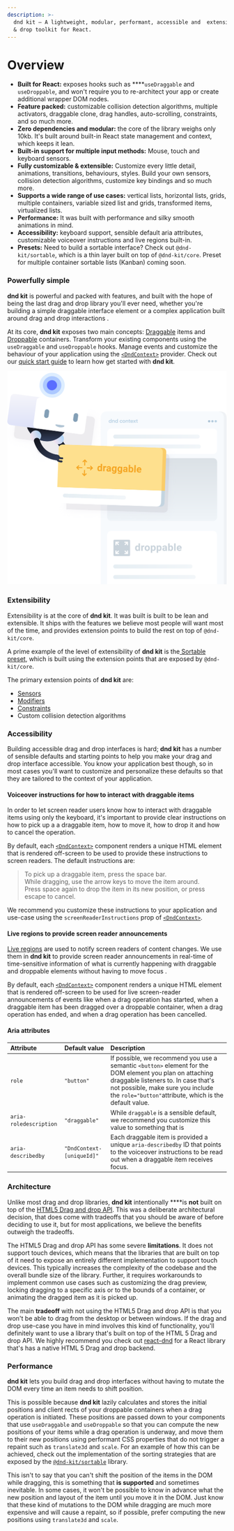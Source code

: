 ```yaml
---
description: >-
  dnd kit – A lightweight, modular, performant, accessible and  extensible drag
  & drop toolkit for React.
---
```


# Overview

* **Built for React:** exposes hooks such as ****`useDraggable` and `useDroppable`, and  won't require you to re-architect your app or create additional wrapper DOM nodes.
* **Feature packed:** customizable collision detection algorithms, multiple activators, draggable clone, drag handles, auto-scrolling, constraints, and so much more.
* **Zero dependencies and modular:** the core of the library weighs only 10kb. It's built around built-in React state management and context, which keeps it lean.
* **Built-in support for multiple input methods:** Mouse, touch and keyboard sensors.
* **Fully customizable & extensible:** Customize every little detail, animations, transitions, behaviours, styles. Build your own sensors, collision detection algorithms, customize key bindings and so much more.
* **Supports a wide range of use cases:** vertical lists, horizontal lists, grids, multiple containers, variable sized list and grids, transformed items, virtualized lists.
* **Performance:** It was built with performance and silky smooth animations in mind.
* **Accessibility:** keyboard support, sensible default aria attributes, customizable voiceover instructions and live regions built-in.
* **Presets:** Need to build a sortable interface? Check out `@dnd-kit/sortable`, which is a thin layer built on top of `@dnd-kit/core`. Preset for multiple container sortable lists \(Kanban\) coming soon.

### Powerfully simple

**dnd kit** is powerful and packed with features, and built with the hope of being the last drag and drop library you'll ever need, whether you're building a simple draggable interface element or a complex application built around drag and drop interactions .

 At its core, **dnd kit** exposes two main concepts: [Draggable](concepts/draggable/) items and [Droppable](concepts/droppable/) containers. Transform your existing components using the `useDraggable` and `useDroppable` hooks. Manage events and customize the behaviour of your application using the [`<DndContext>`](concepts/context-provider.md)  provider. Check out our [quick start guide](guides/getting-started.md) to learn how get started with **dnd kit**.

![](.gitbook/assets/robot-illustration-concepts.svg)

### Extensibility

Extensibility is at the core of **dnd kit**. It was built is built to be lean and extensible. It ships with the features we believe most people will want most of the time, and provides extension points to build the rest on top of `@dnd-kit/core`.

A prime example of the level of extensibility of **dnd kit** is the[ Sortable preset](presets/sortable.md), which is built using the extension points that are exposed by `@dnd-kit/core`.

The primary extension points of **dnd kit** are:

* [Sensors](concepts/sensors/)
* [Modifiers](api-documentation/modifiers.md)
* [Constraints](api-documentation/constraints.md)
* Custom collision detection algorithms

### Accessibility

Building accessible drag and drop interfaces is hard; **dnd kit**  has a number of sensible defaults and starting points to help you make your drag and drop interface accessible. You know your application best though, so in most cases you'll want to customize and personalize these defaults so that they are tailored to the context of your application. 

#### Voiceover instructions for how to interact with draggable items

In order to let screen reader users know how to interact with draggable items using only the keyboard, it's important to provide clear instructions on how to pick up a a draggable item, how to move it, how to drop it and how to cancel the operation.

By default, each  [`<DndContext>`](concepts/context-provider.md) component renders a unique HTML element that is rendered off-screen to be used to provide these instructions to screen readers. The default instructions are:

> To pick up a draggable item, press the space bar.   
> While dragging, use the arrow keys to move the item around.  
> Press space again to drop the item in its new position, or press escape to cancel.

We recommend you customize these instructions to your application and use-case using the `screenReaderInstructions` prop of [`<DndContext>`](concepts/context-provider.md). 

#### Live regions to provide screen reader announcements

[Live regions](https://developer.mozilla.org/en-US/docs/Web/Accessibility/ARIA/ARIA_Live_Regions) are used to notify screen readers of content changes. We use them in **dnd kit** to provide screen reader announcements in real-time of time-sensitive information of what is currently happening with draggable and droppable elements without having to move focus .

By default, each  [`<DndContext>`](concepts/context-provider.md) component renders a unique HTML element that is rendered off-screen to be used for live screen-reader announcements of events like when a drag operation has started, when a draggable item has been dragged over a droppable container, when a drag operation has ended, and when a drag operation has been cancelled.

#### Aria attributes

| Attribute | Default value | Description |
| :--- | :--- | :--- |
| `role` | `"button"` | If possible, we recommend you use a semantic `<button>` element for the DOM element you plan on attaching draggable listeners to. In case that's not possible, make sure you include the `role="button"`attribute, which is the default value. |
| `aria-roledescription` | `"draggable"` | While `draggable` is a sensible default, we recommend you customize this value to something that is  |
| `aria-describedby` | `"DndContext-[uniqueId]"` | Each draggable item is provided a unique `aria-describedby` ID that points to the voiceover instructions to be read out when a draggable item receives focus. |

### Architecture

Unlike most drag and drop libraries, **dnd kit** intentionally ****is **not** built on top of the [HTML5 Drag and drop API](https://developer.mozilla.org/en-US/docs/Web/API/HTML_Drag_and_Drop_API). This was a deliberate architectural decision, that does come with tradeoffs that you should be aware of before deciding to use it, but for most applications, we believe the benefits outweigh the tradeoffs. 

The HTML5 Drag and drop API has some severe **limitations**. It does not support touch devices, which means that the libraries that are built on top of it need to expose an entirely different implementation to support touch devices. This typically increases the complexity of the codebase and the overall bundle size of the library. Further, it requires workarounds to implement common use cases such as customizing the drag preview, locking dragging to a specific axis or to the bounds of a container, or animating the dragged item as it is picked up. 

The main **tradeoff** with not using the HTML5 Drag and drop API is that you won't be able to drag from the desktop or between windows. If the drag and drop use-case you have in mind involves this kind of functionality, you'll definitely want to use a library that's built on top of the HTML 5 Drag and drop API. We highly recommend you check out [react-dnd](https://github.com/react-dnd/react-dnd/) for a React library that's has a native HTML 5 Drag and drop backend.

### Performance

**dnd kit** lets you build drag and drop interfaces without having to mutate the DOM every time an item needs to shift position. 

This is possible because **dnd kit** lazily calculates and stores the initial positions and client rects of your droppable containers when a drag operation is initiated. These positions are passed down to your components that use `useDraggable` and `useDroppable` so that you can compute the new positions of your items while a drag operation is underway, and move them to their new positions using performant CSS properties that do not trigger a repaint such as `translate3d` and `scale`. For an example of how this can be achieved, check out the implementation of the sorting strategies that are exposed by the [`@dnd-kit/sortable`](presets/sortable.md) library.

This isn't to say that you can't shift the position of the items in the DOM while dragging, this is something that **is supported** and sometimes inevitable. In some cases, it won't be possible to know in advance what the new position and layout of the item until you move it in the DOM. Just know that these kind of mutations to the DOM while dragging are much more expensive and will cause a repaint, so if possible, prefer computing the new positions using `translate3d` and `scale`.

